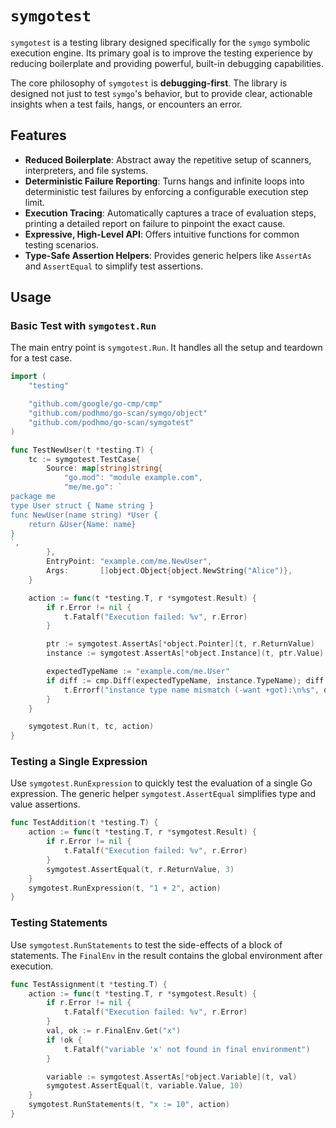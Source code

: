 # `symgotest`

`symgotest` is a testing library designed specifically for the `symgo` symbolic execution engine. Its primary goal is to improve the testing experience by reducing boilerplate and providing powerful, built-in debugging capabilities.

The core philosophy of `symgotest` is **debugging-first**. The library is designed not just to test `symgo`'s behavior, but to provide clear, actionable insights when a test fails, hangs, or encounters an error.

## Features

- **Reduced Boilerplate**: Abstract away the repetitive setup of scanners, interpreters, and file systems.
- **Deterministic Failure Reporting**: Turns hangs and infinite loops into deterministic test failures by enforcing a configurable execution step limit.
- **Execution Tracing**: Automatically captures a trace of evaluation steps, printing a detailed report on failure to pinpoint the exact cause.
- **Expressive, High-Level API**: Offers intuitive functions for common testing scenarios.
- **Type-Safe Assertion Helpers**: Provides generic helpers like `AssertAs` and `AssertEqual` to simplify test assertions.

## Usage

### Basic Test with `symgotest.Run`

The main entry point is `symgotest.Run`. It handles all the setup and teardown for a test case.

```go
import (
	"testing"

	"github.com/google/go-cmp/cmp"
	"github.com/podhmo/go-scan/symgo/object"
	"github.com/podhmo/go-scan/symgotest"
)

func TestNewUser(t *testing.T) {
	tc := symgotest.TestCase{
		Source: map[string]string{
			"go.mod": "module example.com",
			"me/me.go": `
package me
type User struct { Name string }
func NewUser(name string) *User {
	return &User{Name: name}
}
`,
		},
		EntryPoint: "example.com/me.NewUser",
		Args:       []object.Object{object.NewString("Alice")},
	}

	action := func(t *testing.T, r *symgotest.Result) {
		if r.Error != nil {
			t.Fatalf("Execution failed: %v", r.Error)
		}

		ptr := symgotest.AssertAs[*object.Pointer](t, r.ReturnValue)
		instance := symgotest.AssertAs[*object.Instance](t, ptr.Value)

		expectedTypeName := "example.com/me.User"
		if diff := cmp.Diff(expectedTypeName, instance.TypeName); diff != "" {
			t.Errorf("instance type name mismatch (-want +got):\n%s", diff)
		}
	}

	symgotest.Run(t, tc, action)
}
```

### Testing a Single Expression

Use `symgotest.RunExpression` to quickly test the evaluation of a single Go expression. The generic helper `symgotest.AssertEqual` simplifies type and value assertions.

```go
func TestAddition(t *testing.T) {
	action := func(t *testing.T, r *symgotest.Result) {
		if r.Error != nil {
			t.Fatalf("Execution failed: %v", r.Error)
		}
		symgotest.AssertEqual(t, r.ReturnValue, 3)
	}
	symgotest.RunExpression(t, "1 + 2", action)
}
```

### Testing Statements

Use `symgotest.RunStatements` to test the side-effects of a block of statements. The `FinalEnv` in the result contains the global environment after execution.

```go
func TestAssignment(t *testing.T) {
	action := func(t *testing.T, r *symgotest.Result) {
		if r.Error != nil {
			t.Fatalf("Execution failed: %v", r.Error)
		}
		val, ok := r.FinalEnv.Get("x")
		if !ok {
			t.Fatalf("variable 'x' not found in final environment")
		}

		variable := symgotest.AssertAs[*object.Variable](t, val)
		symgotest.AssertEqual(t, variable.Value, 10)
	}
	symgotest.RunStatements(t, "x := 10", action)
}
```
